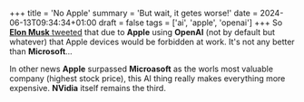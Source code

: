 +++
title = 'No Apple'
summary = 'But wait, it getes worse!'
date = 2024-06-13T09:34:34+01:00
draft = false
tags = ['ai', 'apple', 'openai']
+++
So [**Elon Musk** tweeted](https://youtu.be/GvivnEHrtxA?t=64) that due to **Apple** using **OpenAI** (not by default but whatever) that Apple devices would be forbidden at work. It's not any better than **Microsoft**...

In other news **Apple** surpassed **Microasoft** as the worls most valuable company (highest stock price), this AI thing really makes everything more expensive. **NVidia** itself remains the third.
